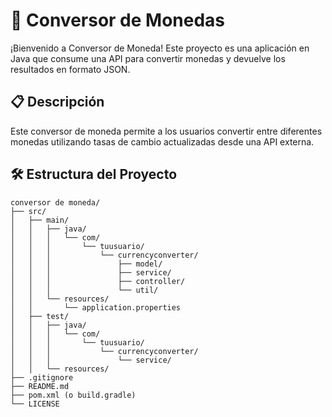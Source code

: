 # 💱 Conversor de Monedas

¡Bienvenido a Conversor de Moneda! Este proyecto es una aplicación en Java que consume una API para convertir monedas y devuelve los resultados en formato JSON.

## 📋 Descripción

Este conversor de moneda permite a los usuarios convertir entre diferentes monedas utilizando tasas de cambio actualizadas desde una API externa.

## 🛠️ Estructura del Proyecto

```plaintext
conversor de moneda/
├── src/
│   ├── main/
│   │   ├── java/
│   │   │   └── com/
│   │   │       └── tuusuario/
│   │   │           └── currencyconverter/
│   │   │               ├── model/
│   │   │               ├── service/
│   │   │               ├── controller/
│   │   │               └── util/
│   │   └── resources/
│   │       └── application.properties
│   ├── test/
│   │   ├── java/
│   │   │   └── com/
│   │   │       └── tuusuario/
│   │   │           └── currencyconverter/
│   │   │               └── service/
│   │   └── resources/
├── .gitignore
├── README.md
├── pom.xml (o build.gradle)
└── LICENSE
